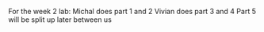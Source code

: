 For the week 2 lab:
Michal does part 1 and 2
Vivian does part 3 and 4
Part 5 will be split up later between us
